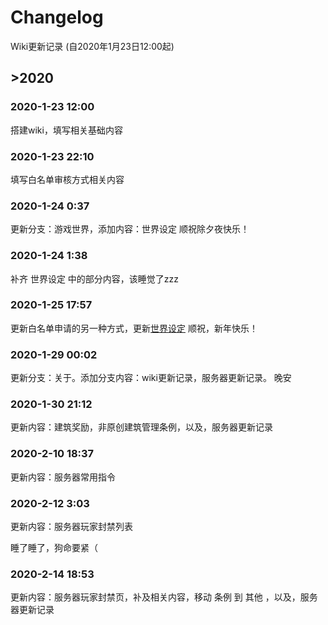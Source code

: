# Changelog

Wiki更新记录 (自2020年1月23日12:00起)

## >2020

### 2020-1-23 12:00

搭建wiki，填写相关基础内容

### 2020-1-23 22:10

填写白名单审核方式相关内容

### 2020-1-24 0:37

更新分支：游戏世界，添加内容：世界设定
顺祝除夕夜快乐！

### 2020-1-24 1:38

补齐 世界设定 中的部分内容，该睡觉了zzz

### 2020-1-25 17:57

更新白名单申请的另一种方式，更新[世界设定](https://kyomotoi.github.io/wiki/#/server/world)
顺祝，新年快乐！

### 2020-1-29 00:02

更新分支：关于。添加分支内容：wiki更新记录，服务器更新记录。
晚安

### 2020-1-30 21:12

更新内容：建筑奖励，非原创建筑管理条例，以及，服务器更新记录

### 2020-2-10 18:37
更新内容：服务器常用指令

### 2020-2-12 3:03
更新内容：服务器玩家封禁列表

睡了睡了，狗命要紧（

### 2020-2-14 18:53
更新内容：服务器玩家封禁页，补及相关内容，移动 条例 到 其他 ，以及，服务器更新记录
